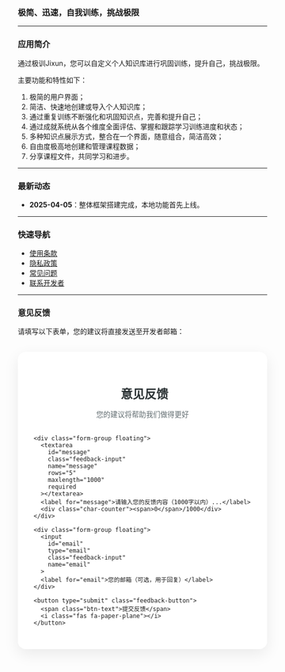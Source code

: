 ### **极简、迅速，自我训练，挑战极限**

---

### **应用简介**  
通过极训Jixun，您可以自定义个人知识库进行巩固训练，提升自己，挑战极限。

主要功能和特性如下：
1. 极简的用户界面；
2. 简洁、快速地创建或导入个人知识库；
3. 通过重复训练不断强化和巩固知识点，完善和提升自己；
4. 通过成就系统从各个维度全面评估、掌握和跟踪学习训练进度和状态；
5. 多种知识点展示方式，整合在一个界面，随意组合，简洁高效；
6. 自由度极高地创建和管理课程数据；
7. 分享课程文件，共同学习和进步。

---

### **最新动态**  
- **2025-04-05**：整体框架搭建完成，本地功能首先上线。


---

### **快速导航**  
- [使用条款](terms.md)
- [隐私政策](privacy.md)  
- [常见问题](faq.md)  
- [联系开发者](contact.md)  

---

### 意见反馈
请填写以下表单，您的建议将直接发送至开发者邮箱：

<!-- 在<head>中添加字体和图标 -->
<link href="https://fonts.googleapis.com/css2?family=Inter:wght@400;500;600&display=swap" rel="stylesheet">
<link rel="stylesheet" href="https://cdnjs.cloudflare.com/ajax/libs/font-awesome/6.4.0/css/all.min.css">

<!-- 表单容器 -->
<div class="feedback-container">
  <div class="form-header">
    <h3><i class="fas fa-comment-dots"></i> 意见反馈</h3>
    <p>您的建议将帮助我们做得更好</p>
  </div>

  <form id="feedback-form" action="https://formsubmit.co/zouhuimiao0808@icloud.com" method="POST">
    <!-- 隐藏字段配置 -->
    <input type="hidden" name="_captcha" value="false">
    <input type="hidden" name="_subject" value="极训Jixun用户反馈">
    <input type="hidden" name="_next" value="https://zouhuimiao.github.io/Jixun/thank-you.html">
    <input type="hidden" name="_template" value="table">

    <div class="form-group floating">
      <textarea 
        id="message"
        class="feedback-input" 
        name="message" 
        rows="5"
        maxlength="1000"
        required
      ></textarea>
      <label for="message">请输入您的反馈内容（1000字以内）...</label>
      <div class="char-counter"><span>0</span>/1000</div>
    </div>

    <div class="form-group floating">
      <input 
        id="email"
        type="email" 
        class="feedback-input" 
        name="email"
      >
      <label for="email">您的邮箱（可选，用于回复）</label>
    </div>

    <button type="submit" class="feedback-button">
      <span class="btn-text">提交反馈</span>
      <i class="fas fa-paper-plane"></i>
    </button>
  </form>
</div>

<style>
  /* 基础样式 */
  :root {
    --primary: #6c5ce7;
    --primary-light: #a29bfe;
    --dark: #2d3436;
    --gray: #636e72;
    --light-gray: #dfe6e9;
    --white: #fff;
    --success: #00b894;
  }

  .feedback-container {
    max-width: 600px;
    margin: 2rem auto;
    padding: 2rem;
    background: var(--white);
    border-radius: 16px;
    box-shadow: 0 10px 30px rgba(0, 0, 0, 0.08);
    font-family: 'Inter', sans-serif;
  }

  .form-header {
    text-align: center;
    margin-bottom: 2rem;
  }

  .form-header h3 {
    color: var(--dark);
    font-size: 1.5rem;
    font-weight: 600;
    margin-bottom: 0.5rem;
    display: flex;
    align-items: center;
    justify-content: center;
    gap: 0.5rem;
  }

  .form-header p {
    color: var(--gray);
    font-size: 0.9rem;
  }

  /* 浮动标签样式 */
  .floating {
    position: relative;
    margin-bottom: 1.5rem;
  }

  .floating label {
    position: absolute;
    top: 1rem;
    left: 1rem;
    color: var(--gray);
    transition: all 0.3s ease;
    pointer-events: none;
    background: var(--white);
    padding: 0 0.5rem;
  }

  .feedback-input {
    width: 100%;
    padding: 1rem;
    border: 2px solid var(--light-gray);
    border-radius: 8px;
    font-size: 1rem;
    transition: all 0.3s ease;
    background: transparent;
  }

  .feedback-input:focus {
    border-color: var(--primary);
    outline: none;
    box-shadow: 0 0 0 3px rgba(108, 92, 231, 0.2);
  }

  .feedback-input:focus + label,
  .feedback-input:not(:placeholder-shown) + label {
    top: -0.6rem;
    left: 0.8rem;
    font-size: 0.8rem;
    color: var(--primary);
  }

  textarea.feedback-input {
    min-height: 150px;
    resize: vertical;
  }

  /* 字符计数器 */
  .char-counter {
    position: absolute;
    right: 1rem;
    bottom: 1rem;
    font-size: 0.8rem;
    color: var(--gray);
  }

  .char-counter span {
    color: var(--primary);
  }

  /* 按钮样式 */
  .feedback-button {
    display: inline-flex;
    align-items: center;
    justify-content: center;
    gap: 0.5rem;
    width: 100%;
    padding: 1rem;
    background: var(--primary);
    color: var(--white);
    border: none;
    border-radius: 8px;
    font-size: 1rem;
    font-weight: 500;
    cursor: pointer;
    transition: all 0.3s ease;
    position: relative;
    overflow: hidden;
  }

  .feedback-button:hover {
    background: var(--primary-light);
    transform: translateY(-2px);
    box-shadow: 0 5px 15px rgba(108, 92, 231, 0.3);
  }

  .feedback-button:active {
    transform: translateY(0);
  }

  .feedback-button i {
    transition: transform 0.3s ease;
  }

  .feedback-button:hover i {
    transform: translateX(5px);
  }

  /* 响应式设计 */
  @media (max-width: 768px) {
    .feedback-container {
      padding: 1.5rem;
      margin: 1rem;
    }
  }
</style>

<script>
  // 字符计数器
  document.getElementById('message').addEventListener('input', function(e) {
    const counter = this.parentElement.querySelector('.char-counter span');
    counter.textContent = this.value.length;
  });

  // 表单提交处理
  document.getElementById('feedback-form').addEventListener('submit', function(e) {
    const btn = this.querySelector('button[type="submit"]');
    btn.disabled = true;
    btn.querySelector('.btn-text').textContent = '提交中...';
    localStorage.setItem('formSubmitted', 'true');
  });

  // 检查是否是从感谢页面返回的
  if(localStorage.getItem('formSubmitted')) {
    const notification = document.createElement('div');
    notification.className = 'form-notification';
    notification.innerHTML = `
      <div class="notification-content">
        <i class="fas fa-check-circle"></i>
        <span>您的反馈已提交成功！</span>
      </div>
    `;
    document.body.appendChild(notification);
    
    setTimeout(() => {
      notification.classList.add('show');
    }, 100);
    
    setTimeout(() => {
      notification.classList.remove('show');
      setTimeout(() => notification.remove(), 300);
    }, 3000);
    
    localStorage.removeItem('formSubmitted');
  }

  // 添加浮动标签的placeholder处理
  document.querySelectorAll('.floating input, .floating textarea').forEach(el => {
    el.setAttribute('placeholder', ' ');
  });
</script>

<style>
  /* 通知样式 */
  .form-notification {
    position: fixed;
    top: 20px;
    right: 20px;
    background: var(--success);
    color: white;
    padding: 1rem 1.5rem;
    border-radius: 8px;
    box-shadow: 0 5px 15px rgba(0, 0, 0, 0.1);
    transform: translateX(120%);
    transition: transform 0.3s ease;
    z-index: 1000;
  }

  .form-notification.show {
    transform: translateX(0);
  }

  .notification-content {
    display: flex;
    align-items: center;
    gap: 0.5rem;
  }

  .notification-content i {
    font-size: 1.2rem;
  }
</style>
